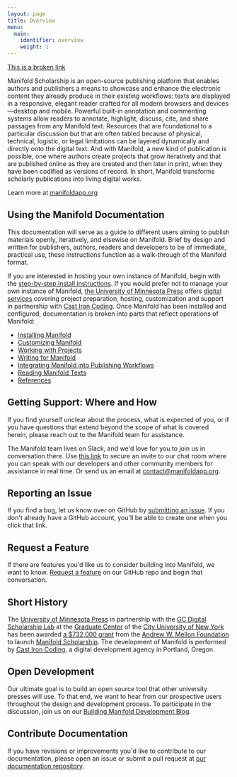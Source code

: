 ```yaml
---
layout: page
title: Overview
menu:
  main:
    identifier: overview
    weight: 1
---
```



[This is a broken link](/docs/foo/barz)

Manifold Scholarship is an open-source publishing platform that enables authors and publishers a means to showcase and enhance the electronic content they already produce in their existing workflows: texts are displayed in a responsive, elegant reader crafted for all modern browsers and devices—desktop and mobile. Powerful built-in annotation and commenting systems allow readers to annotate, highlight, discuss, cite, and share passages from any Manifold text. Resources that are foundational to a particular discussion but that are often tabled because of physical, technical, logistic, or legal limitations can be layered dynamically and directly onto the digital text. And with Manifold, a new kind of publication is possible, one where authors create projects that grow iteratively and that are published online as they are created and then later in print, when they have been codified as versions of record. In short, Manifold transforms scholarly publications into living digital works.

Learn more at [manifoldapp.org](https://manifoldapp.org)

## Using the Manifold Documentation

This documentation will serve as a guide to different users aiming to publish materials openly, iteratively, and elsewise on Manifold. Brief by design and written for publishers, authors, readers and developers to be of immediate, practical use, these instructions function as a walk-through of the Manifold format.

If you are interested in hosting your own instance of Manifold, begin with the [step-by-step install instructions](/docs/installing/index.html). If you would prefer not to manage your own instance of Manifold, [the University of Minnesota Press](https://www.upress.umn.edu/) offers [digital services](http://manifoldapp.org/services) covering project preparation, hosting, customization and support in partnership with [Cast Iron Coding](http://castironcoding.com). Once Manifold has been installed and configured, documentation is broken into parts that reflect operations of Manifold:

* [Installing Manifold](/docs/installing/index.html)
* [Customizing Manifold](/docs/customizing/index.html)
* [Working with Projects](/docs/projects/index.html)
* [Writing for Manifold](/docs/writing/index.html)
* [Integrating Manifold into Publishing Workflows](/docs/publishing/index.html)
* [Reading Manifold Texts](/docs/reading/index.html)
* [References](/docs/reference/index.html)

<a name="getting_support"></a>
## Getting Support: Where and How

If you find yourself unclear about the process, what is expected of you, or if you have questions that extend beyond the scope of what is covered herein, please reach out to the Manifold team for assistance.

The Manifold team lives on Slack, and we'd love for you to join us in conversation there. Use [this link](https://manifold-slackin.herokuapp.com/) to secure an invite to our chat room where you can speak with our developers and other community members for assistance in real time. Or send us an email at <a href="mailto:contact@manifoldapp.org?subject=Manifold Help:">contact@manifoldapp.org</a>.

## Reporting an Issue

If you find a bug, let us know over on GitHub by [submitting an issue](https://github.com/ManifoldScholar/manifold/issues/new?template=bugs.md). If you don't already have a GitHub account, you'll be able to create one when you click that link.

## Request a Feature

If there are features you'd like us to consider building into Manifold, we want to know. [Request a feature](https://github.com/ManifoldScholar/manifold/issues/new?template=features.md) on our GitHub repo and begin that conversation.

## Short History

The [University of Minnesota Press](https://www.upress.umn.edu) in partnership with the [GC Digital Scholarship Lab](https://gcdsl.commons.gc.cuny.edu/) at the [Graduate Center](http://www.gc.cuny.edu/Home) of the [City University of New York](http://cuny.edu) has been awarded [a $732,000 grant](https://mellon.org/grants/grants-database/grants/university-of-minnesota-at-twin-cities/11500644/) from the [Andrew W. Mellon Foundation](https://mellon.org) to launch [Manifold Scholarship](http://manifold.umn.edu/about/). The development of Manifold is performed by [Cast Iron Coding](http://castironcoding.com), a digital development agency in Portland, Oregon.

## Open Development

Our ultimate goal is to build an open source tool that other university presses will use. To that end, we want to hear from our prospective users throughout the design and development process. To participate in the discussion, join us on our [Building Manifold Development Blog](http://blog.manifoldapp.org).

## Contribute Documentation

If you have revisions or improvements you'd like to contribute to our documentation, please open an issue or submit a pull request at [our documentation repository](https://github.com/ManifoldScholar/manifold-docs).
